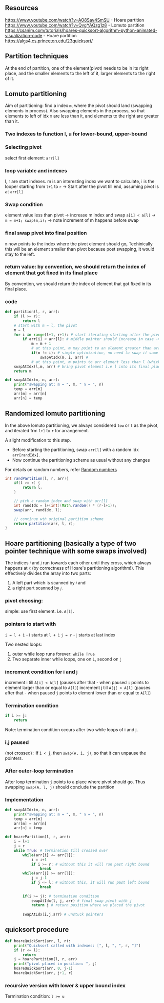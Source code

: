 
## Resources

https://www.youtube.com/watch?v=AO8Sav4SmSU - Hoare partition
https://www.youtube.com/watch?v=QvgYAQzg1z8 - Lomuto partition
https://csanim.com/tutorials/hoares-quicksort-algorithm-python-animated-visualization-code - Hoare partition
https://algs4.cs.princeton.edu/23quicksort/

## Partition techniques

At the end of partition, one of the element(pivot) needs to be in its right place,
and the smaller elements to the left of it, larger elements to the right of it.

## Lomuto partitioning

Aim of partitioning:
find a index `m`, where the pivot should land (swapping elements in process). 
Also swapping elements in the process, 
so that elements to left of idx `m` are less than it, 
and elements to the right are greater than it.

### Two indexes to function l, u for lower-bound, upper-bound

### Selecting pivot

select first element: `arr[l]`

### loop variable and indexes
l, r are start indexes.
m is an interesting index we want to calculate,
i is the looper starting from `l+1` to `r` -> Start after the pivot till end, assuming pivot is at `arr[l]`

### Swap condition

element value less than pivot -> increase m index and swap
`a[i] < a[l]` -> `m = m+1; swap(m,i);` -> note increment of m happens before swap

### final swap pivot into final position

`m` now points to the index where the pivot element should go, 
Techinically this will be an element smaller than pivot because post swapping,
it would stay to the left.

### return value: by convention, we should return the index of element that got fixed in its final place

By convention, we should return the index of element that got fixed in its final place.

### code

```py
def partition(l, r, arr):
    if (l >= r):
        return l
    # start with m = l, the pivot
    m = l
    for i in range(l+1, r+1): # start iterating starting after the pivot
        if arr[i] < arr[l]: # middle pointer should increase in case -> item is less than pivot
            m = m + 1 
            # at this point, m may point to an element greater than arr[l]
            if(m != i): # simple optimization, no need to swap if same idx
                swapAtIdx(m, i, arr) # 
            # at this point, m points to arr element less than l (which came from idx i)
    swapAtIdx(l,m, arr) # bring pivot element i.e l into its final place in sorted arr
    return m

def swapAtIdx(m, n, arr):
    print("swapping at: m = ", m, " n = ", n)
    temp = arr[m]
    arr[m] = arr[n]
    arr[n] = temp
```

## Randomized lomuto partitioning

In the above lomuto partitioning, we always considered `low` or `l` as the pivot, 
and iterated frm `l+1` to `r` for arrangement.

A slight modification to this step.
* Before starting the partitioning, swap `arr[l]` with a random Idx `arr[randIdx]`.
* Now continue the partitioning scheme as usual without any changes
  
For details on random numbers, refer [Random numbers](../Arrays/RandomNumbers.md)

```java
int randPartition(l, r, arr){
    if(l >= r) {
        return l;
    }

    // pick a random index and swap with arr[l]
    int randIdx = l+(int)(Math.random() * (r-l+1));
    swap(arr, randIdx, l);

    // continue wth original partition scheme
    return partition(arr, l, r);
}
```


## Hoare partitioning (basically a type of two pointer technique with some swaps involved)

The indices `𝑖` and `𝑗` run towards each other until they cross, 
which always happens at `𝑥` (by correctness of Hoare's partitioning algorithm!). 
This effectively divides the array into two parts: 
1. A left part which is scanned by `𝑖` and 
2. a right part scanned by `𝑗`.

### pivot choosing:

simple: use first element. i.e. `A[l]`.

### pointers to start with

`i = l + 1` - i starts at `l + 1`
`j = r` - j starts at last index

Two nested loops:
1. outer while loop runs forever: `while True`
2. Two separate inner while loops, one on `i`, second on `j`

### increment condition for i and j

increment i till `A[i] < A[l]` (pauses after that - when paused `i` points to element larger than or equal to `A[l]`)
increment j till `A[j] > A[l]` (pauses after that - when paused `j` points to element lower than or equal to `A[l]`)

### Termination condition
```py
if i >= j: 
    return
```

Note: termination condition occurs after two  while loops of i and j.

### i,j paused

(not crossed) : if `i < j`, then `swap(A, i, j)`, so that it can unpause the pointers.

### After outer-loop termination

After loop termination `j` points to a place where pivot should go.
Thus swapping `swap(A, l, j)` should conclude the partition

### Implementation

```py
def swapAtIdx(m, n, arr):
    print("swapping at: m = ", m, " n = ", n)
    temp = arr[m]
    arr[m] = arr[n]
    arr[n] = temp

def hoarePartition(l, r, arr):
    i = l+1
    j = r
    while True: # termination till crossed over
        while(arr[i] <= arr[l]):
            i = i+1
            if i >= r: # without this it will run past right bound
                break
        while(arr[j] >= arr[l]):
            j = j-1
            if j <= l: # without this, it will run past left bound
                break
        
        if(i >= j): # termination condition
            swapAtIdx(l, j, arr) # final swap pivot with j
            return j # return position where we placed the pivot
        
        swapAtIdx(i,j,arr) # unstuck pointers
```

## quicksort procedure

```py
def hoareQuickSort(arr, l, r):
    print("Quicksort called with indexes: [", l, ", ", r, "]")
    if (r <= l):
        return
    j = hoarePartition(l, r, arr)
    print("pivot placed in position: ", j)
    hoareQuickSort(arr, 0, j-1)
    hoareQuickSort(arr, j+1, r)
```

### recursive version with lower & upper bound index

Termination condition: `l >= u`
```py

```